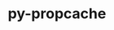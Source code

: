 ---
title: "py-propcache"
layout: cache
categories: [package, develop]
meta: {"compilers": ["none"], "num_specs": 153, "num_specs_by_stack": {"e4s": 22, "e4s-oneapi": 14, "ml-darwin-aarch64-mps": 29, "ml-linux-aarch64-cpu": 44, "ml-linux-aarch64-cuda": 44, "ml-linux-x86_64-cpu": 44, "ml-linux-x86_64-cuda": 42, "root": 153}, "oss": ["sequoia", "ubuntu22.04", "ubuntu24.04"], "platforms": ["darwin", "linux"], "stacks": ["e4s", "e4s-oneapi", "ml-darwin-aarch64-mps", "ml-linux-aarch64-cpu", "ml-linux-aarch64-cuda", "ml-linux-x86_64-cpu", "ml-linux-x86_64-cuda", "root"], "targets": ["aarch64", "x86_64_v3"], "versions": ["0.3.1"]}
spec_details: [{"compiler": "none", "hash": "2a5wzbbah5vorsoaqsms42huoi4m3kpe", "os": "ubuntu24.04", "platform": "linux", "size": "-", "stacks": ["ml-linux-aarch64-cpu", "ml-linux-aarch64-cuda", "root"], "target": "aarch64", "variants": ["build_system=python_pip"], "versions": ["0.3.1"]}, {"compiler": "none", "hash": "2ctojzrop7acs5wbbeze3dwiw4gx5put", "os": "ubuntu24.04", "platform": "linux", "size": "-", "stacks": ["ml-linux-aarch64-cpu", "ml-linux-aarch64-cuda", "root"], "target": "aarch64", "variants": ["build_system=python_pip"], "versions": ["0.3.1"]}, {"compiler": "none", "hash": "2dhwlc5imhzcq3drjnxleyejedimwo7t", "os": "ubuntu22.04", "platform": "linux", "size": "-", "stacks": ["e4s-oneapi", "root"], "target": "x86_64_v3", "variants": ["build_system=python_pip"], "versions": ["0.3.1"]}, {"compiler": "none", "hash": "2nrq6oblhn4vktjxne5hjibfqwmcdidp", "os": "sequoia", "platform": "darwin", "size": "-", "stacks": ["ml-darwin-aarch64-mps", "root"], "target": "aarch64", "variants": ["build_system=python_pip"], "versions": ["0.3.1"]}, {"compiler": "none", "hash": "2oefy5srl6xanqkqiahixxbhuoxmgyki", "os": "ubuntu24.04", "platform": "linux", "size": "-", "stacks": ["ml-linux-aarch64-cpu", "ml-linux-aarch64-cuda", "root"], "target": "aarch64", "variants": ["build_system=python_pip"], "versions": ["0.3.1"]}, {"compiler": "none", "hash": "2s5gq2mrbw5xocrdtdes52v7emhwvdce", "os": "ubuntu22.04", "platform": "linux", "size": "-", "stacks": ["e4s-oneapi", "root"], "target": "x86_64_v3", "variants": ["build_system=python_pip"], "versions": ["0.3.1"]}, {"compiler": "none", "hash": "33mdoobaduqlvsccpkkkj4jbzxubbiji", "os": "ubuntu22.04", "platform": "linux", "size": "-", "stacks": ["e4s-oneapi", "root"], "target": "x86_64_v3", "variants": ["build_system=python_pip"], "versions": ["0.3.1"]}, {"compiler": "none", "hash": "35mjeadnktknbe33qutajmuf7v4qxlgf", "os": "ubuntu24.04", "platform": "linux", "size": "-", "stacks": ["ml-linux-x86_64-cpu", "ml-linux-x86_64-cuda", "root"], "target": "x86_64_v3", "variants": ["build_system=python_pip"], "versions": ["0.3.1"]}, {"compiler": "none", "hash": "3dxwfxp4buszcz2u3ol2r326z2blit75", "os": "ubuntu24.04", "platform": "linux", "size": "-", "stacks": ["ml-linux-x86_64-cpu", "ml-linux-x86_64-cuda", "root"], "target": "x86_64_v3", "variants": ["build_system=python_pip"], "versions": ["0.3.1"]}, {"compiler": "none", "hash": "3f44yc62wxxwo37veaewwb32udpnelio", "os": "ubuntu24.04", "platform": "linux", "size": "-", "stacks": ["ml-linux-aarch64-cpu", "ml-linux-aarch64-cuda", "root"], "target": "aarch64", "variants": ["build_system=python_pip"], "versions": ["0.3.1"]}, {"compiler": "none", "hash": "3fh7gkh65uj2jwk5voqcpovj5jd7rpzo", "os": "ubuntu22.04", "platform": "linux", "size": "-", "stacks": ["e4s", "root"], "target": "x86_64_v3", "variants": ["build_system=python_pip"], "versions": ["0.3.1"]}, {"compiler": "none", "hash": "42dir5ugaz2z4lpevnac7vyaba4kwa4z", "os": "ubuntu24.04", "platform": "linux", "size": "-", "stacks": ["ml-linux-x86_64-cpu", "ml-linux-x86_64-cuda", "root"], "target": "x86_64_v3", "variants": ["build_system=python_pip"], "versions": ["0.3.1"]}, {"compiler": "none", "hash": "4fgxnnjsqjmdvd32pg4u4sjazo3b4rbo", "os": "ubuntu24.04", "platform": "linux", "size": "-", "stacks": ["ml-linux-x86_64-cpu", "ml-linux-x86_64-cuda", "root"], "target": "x86_64_v3", "variants": ["build_system=python_pip"], "versions": ["0.3.1"]}, {"compiler": "none", "hash": "4xirsr2jc5tonenry5lsumsutepb45ps", "os": "ubuntu24.04", "platform": "linux", "size": "-", "stacks": ["ml-linux-aarch64-cpu", "ml-linux-aarch64-cuda", "root"], "target": "aarch64", "variants": ["build_system=python_pip"], "versions": ["0.3.1"]}, {"compiler": "none", "hash": "56t7y3ogcofakkdnwzniyf37qhx3saoi", "os": "sequoia", "platform": "darwin", "size": "-", "stacks": ["ml-darwin-aarch64-mps", "root"], "target": "aarch64", "variants": ["build_system=python_pip"], "versions": ["0.3.1"]}, {"compiler": "none", "hash": "5dciws77i5scacmizqw45m6kdpvvj5s6", "os": "ubuntu24.04", "platform": "linux", "size": "-", "stacks": ["ml-linux-x86_64-cpu", "ml-linux-x86_64-cuda", "root"], "target": "x86_64_v3", "variants": ["build_system=python_pip"], "versions": ["0.3.1"]}, {"compiler": "none", "hash": "5f46rd5tbk2bexs64xwud36kt5oasmec", "os": "ubuntu24.04", "platform": "linux", "size": "-", "stacks": ["ml-linux-aarch64-cpu", "ml-linux-aarch64-cuda", "root"], "target": "aarch64", "variants": ["build_system=python_pip"], "versions": ["0.3.1"]}, {"compiler": "none", "hash": "63hlxcoclwfaypllqhapzlou5jxcffvm", "os": "ubuntu24.04", "platform": "linux", "size": "-", "stacks": ["ml-linux-aarch64-cpu", "ml-linux-aarch64-cuda", "root"], "target": "aarch64", "variants": ["build_system=python_pip"], "versions": ["0.3.1"]}, {"compiler": "none", "hash": "65l2r7gzd6iwre4i7ewdfphuaticn73b", "os": "sequoia", "platform": "darwin", "size": "-", "stacks": ["ml-darwin-aarch64-mps", "root"], "target": "aarch64", "variants": ["build_system=python_pip"], "versions": ["0.3.1"]}, {"compiler": "none", "hash": "6dgiqkv2aueen5c4ky7b5er6gqowee73", "os": "ubuntu22.04", "platform": "linux", "size": "-", "stacks": ["e4s-oneapi", "root"], "target": "x86_64_v3", "variants": ["build_system=python_pip"], "versions": ["0.3.1"]}, {"compiler": "none", "hash": "6pfss4iekto3ckhyhraoi2xvbx4c6tpv", "os": "ubuntu24.04", "platform": "linux", "size": "-", "stacks": ["ml-linux-aarch64-cpu", "ml-linux-aarch64-cuda", "root"], "target": "aarch64", "variants": ["build_system=python_pip"], "versions": ["0.3.1"]}, {"compiler": "none", "hash": "6u2zuojqpixxiwbw5p6t7o2nzwwilmzm", "os": "ubuntu22.04", "platform": "linux", "size": "-", "stacks": ["e4s-oneapi", "root"], "target": "x86_64_v3", "variants": ["build_system=python_pip"], "versions": ["0.3.1"]}, {"compiler": "none", "hash": "6y52y5krakycdxquzbsbjmj3oy2dtsqu", "os": "ubuntu24.04", "platform": "linux", "size": "-", "stacks": ["ml-linux-aarch64-cpu", "ml-linux-aarch64-cuda", "root"], "target": "aarch64", "variants": ["build_system=python_pip"], "versions": ["0.3.1"]}, {"compiler": "none", "hash": "7mcotx6hmdocthyz6dicgoabc6gnhs5l", "os": "ubuntu24.04", "platform": "linux", "size": "-", "stacks": ["ml-linux-x86_64-cpu", "ml-linux-x86_64-cuda", "root"], "target": "x86_64_v3", "variants": ["build_system=python_pip"], "versions": ["0.3.1"]}, {"compiler": "none", "hash": "7whmgawvp7v7iqmbq6s4r6amkrxp3qvi", "os": "sequoia", "platform": "darwin", "size": "-", "stacks": ["ml-darwin-aarch64-mps", "root"], "target": "aarch64", "variants": ["build_system=python_pip"], "versions": ["0.3.1"]}, {"compiler": "none", "hash": "a5gu7nfczkwna2kite25q5bmmpqy3d24", "os": "sequoia", "platform": "darwin", "size": "-", "stacks": ["ml-darwin-aarch64-mps", "root"], "target": "aarch64", "variants": ["build_system=python_pip"], "versions": ["0.3.1"]}, {"compiler": "none", "hash": "aber2tyh4aa37gcugaqdf4hinep6pgq4", "os": "sequoia", "platform": "darwin", "size": "-", "stacks": ["ml-darwin-aarch64-mps", "root"], "target": "aarch64", "variants": ["build_system=python_pip"], "versions": ["0.3.1"]}, {"compiler": "none", "hash": "ad5koguuilzslzoaotxcsokpewd5r6xc", "os": "ubuntu22.04", "platform": "linux", "size": "-", "stacks": ["e4s", "root"], "target": "x86_64_v3", "variants": ["build_system=python_pip"], "versions": ["0.3.1"]}, {"compiler": "none", "hash": "adukauo3w27p7dic3w2nvboms7qadmug", "os": "ubuntu22.04", "platform": "linux", "size": "-", "stacks": ["e4s-oneapi", "root"], "target": "x86_64_v3", "variants": ["build_system=python_pip"], "versions": ["0.3.1"]}, {"compiler": "none", "hash": "ae7hn2sehj4ebulqla45fg55mv4yfy5j", "os": "ubuntu24.04", "platform": "linux", "size": "-", "stacks": ["ml-linux-x86_64-cpu", "ml-linux-x86_64-cuda", "root"], "target": "x86_64_v3", "variants": ["build_system=python_pip"], "versions": ["0.3.1"]}, {"compiler": "none", "hash": "afrtwutwm52khezri4xps54kupd5kam6", "os": "ubuntu24.04", "platform": "linux", "size": "-", "stacks": ["ml-linux-x86_64-cpu", "ml-linux-x86_64-cuda", "root"], "target": "x86_64_v3", "variants": ["build_system=python_pip"], "versions": ["0.3.1"]}, {"compiler": "none", "hash": "ahwrmcxzmjleq3rcq5szz3wmuv2v2ehd", "os": "ubuntu24.04", "platform": "linux", "size": "-", "stacks": ["ml-linux-aarch64-cpu", "ml-linux-aarch64-cuda", "root"], "target": "aarch64", "variants": ["build_system=python_pip"], "versions": ["0.3.1"]}, {"compiler": "none", "hash": "aiuk5p7p4orintav5ul4vf2rcufqchor", "os": "ubuntu22.04", "platform": "linux", "size": "-", "stacks": ["e4s", "root"], "target": "x86_64_v3", "variants": ["build_system=python_pip"], "versions": ["0.3.1"]}, {"compiler": "none", "hash": "ajy3ggfabswqjzf5pkz2qtzjefb67fcg", "os": "ubuntu24.04", "platform": "linux", "size": "-", "stacks": ["ml-linux-aarch64-cpu", "ml-linux-aarch64-cuda", "root"], "target": "aarch64", "variants": ["build_system=python_pip"], "versions": ["0.3.1"]}, {"compiler": "none", "hash": "aptxzkxmyn5ma2s4hzp3ytqs6vuqunaz", "os": "ubuntu22.04", "platform": "linux", "size": "-", "stacks": ["e4s", "root"], "target": "x86_64_v3", "variants": ["build_system=python_pip"], "versions": ["0.3.1"]}, {"compiler": "none", "hash": "aqueuup3st56g5vxskvmklprreohcgyo", "os": "ubuntu24.04", "platform": "linux", "size": "-", "stacks": ["ml-linux-aarch64-cpu", "ml-linux-aarch64-cuda", "root"], "target": "aarch64", "variants": ["build_system=python_pip"], "versions": ["0.3.1"]}, {"compiler": "none", "hash": "arqwruwu5puhhlq6erinamrr2oj2wegk", "os": "ubuntu24.04", "platform": "linux", "size": "-", "stacks": ["ml-linux-aarch64-cpu", "ml-linux-aarch64-cuda", "root"], "target": "aarch64", "variants": ["build_system=python_pip"], "versions": ["0.3.1"]}, {"compiler": "none", "hash": "azvhse7kbya22ofcy4u6paho7vxnqu3d", "os": "sequoia", "platform": "darwin", "size": "-", "stacks": ["ml-darwin-aarch64-mps", "root"], "target": "aarch64", "variants": ["build_system=python_pip"], "versions": ["0.3.1"]}, {"compiler": "none", "hash": "b4iwuuq52ww2va7zuw2twgxnnc3cwfhx", "os": "sequoia", "platform": "darwin", "size": "-", "stacks": ["ml-darwin-aarch64-mps", "root"], "target": "aarch64", "variants": ["build_system=python_pip"], "versions": ["0.3.1"]}, {"compiler": "none", "hash": "bhfdgb4cz4jmvrnkgiowmuurml3uccae", "os": "ubuntu24.04", "platform": "linux", "size": "-", "stacks": ["ml-linux-aarch64-cpu", "ml-linux-aarch64-cuda", "root"], "target": "aarch64", "variants": ["build_system=python_pip"], "versions": ["0.3.1"]}, {"compiler": "none", "hash": "bosqkksrtj6k6ytgnudujc3ekev3wfha", "os": "ubuntu24.04", "platform": "linux", "size": "-", "stacks": ["ml-linux-x86_64-cpu", "ml-linux-x86_64-cuda", "root"], "target": "x86_64_v3", "variants": ["build_system=python_pip"], "versions": ["0.3.1"]}, {"compiler": "none", "hash": "btv6mwquugt4hu2bnoxadahslvnhlfrt", "os": "ubuntu24.04", "platform": "linux", "size": "-", "stacks": ["ml-linux-x86_64-cpu", "ml-linux-x86_64-cuda", "root"], "target": "x86_64_v3", "variants": ["build_system=python_pip"], "versions": ["0.3.1"]}, {"compiler": "none", "hash": "c3z6uuyon7z3e6kt2qcm6slo5zsywjza", "os": "sequoia", "platform": "darwin", "size": "-", "stacks": ["ml-darwin-aarch64-mps", "root"], "target": "aarch64", "variants": ["build_system=python_pip"], "versions": ["0.3.1"]}, {"compiler": "none", "hash": "c3zfr27ady2mahrxzqk2du6m6c44jt3n", "os": "ubuntu24.04", "platform": "linux", "size": "-", "stacks": ["ml-linux-x86_64-cpu", "ml-linux-x86_64-cuda", "root"], "target": "x86_64_v3", "variants": ["build_system=python_pip"], "versions": ["0.3.1"]}, {"compiler": "none", "hash": "c4njegllqpbpgq7krl3gsk4yhsusoiag", "os": "ubuntu22.04", "platform": "linux", "size": "-", "stacks": ["e4s", "root"], "target": "x86_64_v3", "variants": ["build_system=python_pip"], "versions": ["0.3.1"]}, {"compiler": "none", "hash": "cdk5f3m2do2d6ilewwvx2bzqt26dfg66", "os": "ubuntu22.04", "platform": "linux", "size": "-", "stacks": ["e4s", "root"], "target": "x86_64_v3", "variants": ["build_system=python_pip"], "versions": ["0.3.1"]}, {"compiler": "none", "hash": "d2e7pssld56kbu77edcx7uzaolmk3quc", "os": "ubuntu24.04", "platform": "linux", "size": "-", "stacks": ["ml-linux-aarch64-cpu", "ml-linux-aarch64-cuda", "root"], "target": "aarch64", "variants": ["build_system=python_pip"], "versions": ["0.3.1"]}, {"compiler": "none", "hash": "d2u2medzsfwgz7nvefbt34xuty3inugg", "os": "ubuntu22.04", "platform": "linux", "size": "-", "stacks": ["e4s", "root"], "target": "x86_64_v3", "variants": ["build_system=python_pip"], "versions": ["0.3.1"]}, {"compiler": "none", "hash": "d7hchbkoqacahttlqgx6tawmmfjum47c", "os": "ubuntu24.04", "platform": "linux", "size": "-", "stacks": ["ml-linux-x86_64-cpu", "ml-linux-x86_64-cuda", "root"], "target": "x86_64_v3", "variants": ["build_system=python_pip"], "versions": ["0.3.1"]}, {"compiler": "none", "hash": "dmaztpqppwvvd2qcbxav2f2nr4dnhpbd", "os": "ubuntu22.04", "platform": "linux", "size": "-", "stacks": ["e4s-oneapi", "root"], "target": "x86_64_v3", "variants": ["build_system=python_pip"], "versions": ["0.3.1"]}, {"compiler": "none", "hash": "dvpbf64u6575izoutxvwymigfky5vbwh", "os": "ubuntu24.04", "platform": "linux", "size": "-", "stacks": ["ml-linux-x86_64-cpu", "ml-linux-x86_64-cuda", "root"], "target": "x86_64_v3", "variants": ["build_system=python_pip"], "versions": ["0.3.1"]}, {"compiler": "none", "hash": "e2hljscf3oevg24bqwlfqayj5yddsoo4", "os": "ubuntu24.04", "platform": "linux", "size": "-", "stacks": ["ml-linux-aarch64-cpu", "ml-linux-aarch64-cuda", "root"], "target": "aarch64", "variants": ["build_system=python_pip"], "versions": ["0.3.1"]}, {"compiler": "none", "hash": "ea56fuadchgxw67zumyw63swxiamsqhs", "os": "ubuntu24.04", "platform": "linux", "size": "-", "stacks": ["ml-linux-x86_64-cpu", "ml-linux-x86_64-cuda", "root"], "target": "x86_64_v3", "variants": ["build_system=python_pip"], "versions": ["0.3.1"]}, {"compiler": "none", "hash": "ecoyaqtjgx52mupx6qpdatrt7emnasaw", "os": "ubuntu24.04", "platform": "linux", "size": "-", "stacks": ["ml-linux-x86_64-cpu", "ml-linux-x86_64-cuda", "root"], "target": "x86_64_v3", "variants": ["build_system=python_pip"], "versions": ["0.3.1"]}, {"compiler": "none", "hash": "efvauzbn2ykcp36m7udasr6o5axdwgxd", "os": "ubuntu22.04", "platform": "linux", "size": "-", "stacks": ["e4s", "root"], "target": "x86_64_v3", "variants": ["build_system=python_pip"], "versions": ["0.3.1"]}, {"compiler": "none", "hash": "eib5e52wdk7mj6rgfykix4p3ey3mfjdr", "os": "ubuntu24.04", "platform": "linux", "size": "-", "stacks": ["ml-linux-x86_64-cpu", "ml-linux-x86_64-cuda", "root"], "target": "x86_64_v3", "variants": ["build_system=python_pip"], "versions": ["0.3.1"]}, {"compiler": "none", "hash": "ev5h2ebkuif7fvzjvo3gippwxhzm774j", "os": "ubuntu22.04", "platform": "linux", "size": "-", "stacks": ["e4s", "root"], "target": "x86_64_v3", "variants": ["build_system=python_pip"], "versions": ["0.3.1"]}, {"compiler": "none", "hash": "f4vgxkxleuysmqz2fab6lvnwdt7qvtlh", "os": "ubuntu22.04", "platform": "linux", "size": "-", "stacks": ["e4s-oneapi", "root"], "target": "x86_64_v3", "variants": ["build_system=python_pip"], "versions": ["0.3.1"]}, {"compiler": "none", "hash": "faxgkmdrslmmstkm3gv5tjjuzgvl7ylh", "os": "sequoia", "platform": "darwin", "size": "-", "stacks": ["ml-darwin-aarch64-mps", "root"], "target": "aarch64", "variants": ["build_system=python_pip"], "versions": ["0.3.1"]}, {"compiler": "none", "hash": "fdohltohkhczrjxfvmjfpdtovirwzcel", "os": "ubuntu24.04", "platform": "linux", "size": "-", "stacks": ["ml-linux-aarch64-cpu", "ml-linux-aarch64-cuda", "root"], "target": "aarch64", "variants": ["build_system=python_pip"], "versions": ["0.3.1"]}, {"compiler": "none", "hash": "fnu52u4yv5xfjvesgfitsqe6l2sv2iji", "os": "ubuntu24.04", "platform": "linux", "size": "-", "stacks": ["ml-linux-x86_64-cpu", "ml-linux-x86_64-cuda", "root"], "target": "x86_64_v3", "variants": ["build_system=python_pip"], "versions": ["0.3.1"]}, {"compiler": "none", "hash": "g2hyutibyalhgqki7ko33qilv4mchdd7", "os": "ubuntu24.04", "platform": "linux", "size": "-", "stacks": ["ml-linux-aarch64-cpu", "ml-linux-aarch64-cuda", "root"], "target": "aarch64", "variants": ["build_system=python_pip"], "versions": ["0.3.1"]}, {"compiler": "none", "hash": "ginwagypsdijxdrwzqmrjepecm3xkhrb", "os": "ubuntu24.04", "platform": "linux", "size": "-", "stacks": ["ml-linux-x86_64-cpu", "ml-linux-x86_64-cuda", "root"], "target": "x86_64_v3", "variants": ["build_system=python_pip"], "versions": ["0.3.1"]}, {"compiler": "none", "hash": "gj3gnbxivmzerhycn5ranwt5c2nzhveq", "os": "ubuntu22.04", "platform": "linux", "size": "-", "stacks": ["e4s", "root"], "target": "x86_64_v3", "variants": ["build_system=python_pip"], "versions": ["0.3.1"]}, {"compiler": "none", "hash": "goe63e7iseuomqd4zos656qdflonfbpi", "os": "ubuntu24.04", "platform": "linux", "size": "-", "stacks": ["ml-linux-x86_64-cpu", "ml-linux-x86_64-cuda", "root"], "target": "x86_64_v3", "variants": ["build_system=python_pip"], "versions": ["0.3.1"]}, {"compiler": "none", "hash": "grca2tpwmdttoxnh4bsjp7lh22cqrv6t", "os": "ubuntu24.04", "platform": "linux", "size": "-", "stacks": ["ml-linux-aarch64-cpu", "ml-linux-aarch64-cuda", "root"], "target": "aarch64", "variants": ["build_system=python_pip"], "versions": ["0.3.1"]}, {"compiler": "none", "hash": "h34plw5x2ogfvynrc7phxgbd3u27gy4g", "os": "ubuntu24.04", "platform": "linux", "size": "-", "stacks": ["ml-linux-aarch64-cpu", "ml-linux-aarch64-cuda", "root"], "target": "aarch64", "variants": ["build_system=python_pip"], "versions": ["0.3.1"]}, {"compiler": "none", "hash": "h547gnv54yeb7ex424wmpgk6ucorji63", "os": "ubuntu24.04", "platform": "linux", "size": "-", "stacks": ["ml-linux-x86_64-cpu", "ml-linux-x86_64-cuda", "root"], "target": "x86_64_v3", "variants": ["build_system=python_pip"], "versions": ["0.3.1"]}, {"compiler": "none", "hash": "hcprf3y2m57skcsrgjukc63lahduznue", "os": "ubuntu22.04", "platform": "linux", "size": "-", "stacks": ["e4s", "root"], "target": "x86_64_v3", "variants": ["build_system=python_pip"], "versions": ["0.3.1"]}, {"compiler": "none", "hash": "he4g3wvw3ivqj76umutoyd6sxdc4hrmo", "os": "ubuntu24.04", "platform": "linux", "size": "-", "stacks": ["ml-linux-x86_64-cpu", "ml-linux-x86_64-cuda", "root"], "target": "x86_64_v3", "variants": ["build_system=python_pip"], "versions": ["0.3.1"]}, {"compiler": "none", "hash": "hxapu3ccexdrjiefueeirdziuvay2xjp", "os": "ubuntu24.04", "platform": "linux", "size": "-", "stacks": ["ml-linux-aarch64-cpu", "ml-linux-aarch64-cuda", "root"], "target": "aarch64", "variants": ["build_system=python_pip"], "versions": ["0.3.1"]}, {"compiler": "none", "hash": "i32xvp7q3evi7cksumcwl64qbv2rl235", "os": "ubuntu22.04", "platform": "linux", "size": "-", "stacks": ["e4s", "root"], "target": "x86_64_v3", "variants": ["build_system=python_pip"], "versions": ["0.3.1"]}, {"compiler": "none", "hash": "i3sstiixna5zntzd5sxu3zkdgleo2f7w", "os": "sequoia", "platform": "darwin", "size": "-", "stacks": ["ml-darwin-aarch64-mps", "root"], "target": "aarch64", "variants": ["build_system=python_pip"], "versions": ["0.3.1"]}, {"compiler": "none", "hash": "i4wfhq7yonv7jciv6wlcpc2w2wyoynuj", "os": "ubuntu24.04", "platform": "linux", "size": "-", "stacks": ["ml-linux-aarch64-cpu", "ml-linux-aarch64-cuda", "root"], "target": "aarch64", "variants": ["build_system=python_pip"], "versions": ["0.3.1"]}, {"compiler": "none", "hash": "idkrwhmnwbyhbkq73ldndvg7ssml3zwm", "os": "ubuntu24.04", "platform": "linux", "size": "-", "stacks": ["ml-linux-x86_64-cpu", "ml-linux-x86_64-cuda", "root"], "target": "x86_64_v3", "variants": ["build_system=python_pip"], "versions": ["0.3.1"]}, {"compiler": "none", "hash": "iftumphq4evbfft7ytxqdazw4wcrmlpk", "os": "sequoia", "platform": "darwin", "size": "-", "stacks": ["ml-darwin-aarch64-mps", "root"], "target": "aarch64", "variants": ["build_system=python_pip"], "versions": ["0.3.1"]}, {"compiler": "none", "hash": "ig2xzwrofbr3juttcig3tsbmbpon3nsn", "os": "sequoia", "platform": "darwin", "size": "-", "stacks": ["ml-darwin-aarch64-mps", "root"], "target": "aarch64", "variants": ["build_system=python_pip"], "versions": ["0.3.1"]}, {"compiler": "none", "hash": "j4abz2d76vnadlptijfpiegitqq6bi6w", "os": "ubuntu24.04", "platform": "linux", "size": "-", "stacks": ["ml-linux-aarch64-cpu", "ml-linux-aarch64-cuda", "root"], "target": "aarch64", "variants": ["build_system=python_pip"], "versions": ["0.3.1"]}, {"compiler": "none", "hash": "j53bitnchb26lkgyb6yaf5huk5lqo4v7", "os": "ubuntu24.04", "platform": "linux", "size": "-", "stacks": ["ml-linux-x86_64-cpu", "ml-linux-x86_64-cuda", "root"], "target": "x86_64_v3", "variants": ["build_system=python_pip"], "versions": ["0.3.1"]}, {"compiler": "none", "hash": "j6sz2l6zhfm4jdutlwp2nqhycp4cqv6o", "os": "sequoia", "platform": "darwin", "size": "-", "stacks": ["ml-darwin-aarch64-mps", "root"], "target": "aarch64", "variants": ["build_system=python_pip"], "versions": ["0.3.1"]}, {"compiler": "none", "hash": "jluhsb6owoyhk6hf2ek7rquamys2qqnx", "os": "ubuntu24.04", "platform": "linux", "size": "-", "stacks": ["ml-linux-aarch64-cpu", "ml-linux-aarch64-cuda", "root"], "target": "aarch64", "variants": ["build_system=python_pip"], "versions": ["0.3.1"]}, {"compiler": "none", "hash": "k27jajnncmy47j35zf3v7tnvzxzxchjf", "os": "ubuntu24.04", "platform": "linux", "size": "-", "stacks": ["ml-linux-x86_64-cpu", "root"], "target": "x86_64_v3", "variants": ["build_system=python_pip"], "versions": ["0.3.1"]}, {"compiler": "none", "hash": "k66ttyktgcmawjl3svmgte5i23ds5jig", "os": "sequoia", "platform": "darwin", "size": "-", "stacks": ["ml-darwin-aarch64-mps", "root"], "target": "aarch64", "variants": ["build_system=python_pip"], "versions": ["0.3.1"]}, {"compiler": "none", "hash": "kfexcz6qoc4rkdzcxugtwyukzbicety7", "os": "ubuntu24.04", "platform": "linux", "size": "-", "stacks": ["ml-linux-x86_64-cpu", "ml-linux-x86_64-cuda", "root"], "target": "x86_64_v3", "variants": ["build_system=python_pip"], "versions": ["0.3.1"]}, {"compiler": "none", "hash": "kgcjqpba52kwhnvsuiqiql7454izfdai", "os": "ubuntu22.04", "platform": "linux", "size": "-", "stacks": ["e4s", "root"], "target": "x86_64_v3", "variants": ["build_system=python_pip"], "versions": ["0.3.1"]}, {"compiler": "none", "hash": "klu4x2wkhrc3bxldkwokit6rsjt46k7f", "os": "ubuntu24.04", "platform": "linux", "size": "-", "stacks": ["ml-linux-aarch64-cpu", "ml-linux-aarch64-cuda", "root"], "target": "aarch64", "variants": ["build_system=python_pip"], "versions": ["0.3.1"]}, {"compiler": "none", "hash": "kr36z54labx7h7xvevbwtieeeoxedroa", "os": "ubuntu24.04", "platform": "linux", "size": "-", "stacks": ["ml-linux-x86_64-cpu", "ml-linux-x86_64-cuda", "root"], "target": "x86_64_v3", "variants": ["build_system=python_pip"], "versions": ["0.3.1"]}, {"compiler": "none", "hash": "kraktoit2ge7wswldnckpap6xdsthujq", "os": "ubuntu24.04", "platform": "linux", "size": "-", "stacks": ["ml-linux-x86_64-cpu", "ml-linux-x86_64-cuda", "root"], "target": "x86_64_v3", "variants": ["build_system=python_pip"], "versions": ["0.3.1"]}, {"compiler": "none", "hash": "lak5drnxa4shib5tmyfipn3fmhswqhtx", "os": "ubuntu22.04", "platform": "linux", "size": "-", "stacks": ["e4s-oneapi", "root"], "target": "x86_64_v3", "variants": ["build_system=python_pip"], "versions": ["0.3.1"]}, {"compiler": "none", "hash": "ldazasto7wo5jeqw5vlg456v5outivzf", "os": "ubuntu24.04", "platform": "linux", "size": "-", "stacks": ["ml-linux-x86_64-cpu", "ml-linux-x86_64-cuda", "root"], "target": "x86_64_v3", "variants": ["build_system=python_pip"], "versions": ["0.3.1"]}, {"compiler": "none", "hash": "ldgx24fy7jvcy5in3ss4b6mclxtl7gyi", "os": "ubuntu24.04", "platform": "linux", "size": "-", "stacks": ["ml-linux-x86_64-cpu", "ml-linux-x86_64-cuda", "root"], "target": "x86_64_v3", "variants": ["build_system=python_pip"], "versions": ["0.3.1"]}, {"compiler": "none", "hash": "lsst3w53j5jyt47p7ctw2oivy7vzv77d", "os": "ubuntu22.04", "platform": "linux", "size": "-", "stacks": ["e4s", "root"], "target": "x86_64_v3", "variants": ["build_system=python_pip"], "versions": ["0.3.1"]}, {"compiler": "none", "hash": "lxgsmjx75pfffjsijaallpidb5szitoa", "os": "ubuntu24.04", "platform": "linux", "size": "-", "stacks": ["ml-linux-aarch64-cpu", "ml-linux-aarch64-cuda", "root"], "target": "aarch64", "variants": ["build_system=python_pip"], "versions": ["0.3.1"]}, {"compiler": "none", "hash": "m4p2zae4hoaaiigkpixsknlwbw255dvp", "os": "ubuntu24.04", "platform": "linux", "size": "-", "stacks": ["ml-linux-aarch64-cpu", "ml-linux-aarch64-cuda", "root"], "target": "aarch64", "variants": ["build_system=python_pip"], "versions": ["0.3.1"]}, {"compiler": "none", "hash": "mawkpjxaxcikh3epnpnd7s6ccvl3an3t", "os": "sequoia", "platform": "darwin", "size": "-", "stacks": ["ml-darwin-aarch64-mps", "root"], "target": "aarch64", "variants": ["build_system=python_pip"], "versions": ["0.3.1"]}, {"compiler": "none", "hash": "mr4azss6afwbz45o4zfbk53whrl4vdix", "os": "sequoia", "platform": "darwin", "size": "-", "stacks": ["ml-darwin-aarch64-mps", "root"], "target": "aarch64", "variants": ["build_system=python_pip"], "versions": ["0.3.1"]}, {"compiler": "none", "hash": "mrdgyjgnyljpc5vayzmawffzhswnqq7l", "os": "ubuntu24.04", "platform": "linux", "size": "-", "stacks": ["ml-linux-aarch64-cpu", "ml-linux-aarch64-cuda", "root"], "target": "aarch64", "variants": ["build_system=python_pip"], "versions": ["0.3.1"]}, {"compiler": "none", "hash": "ne5nsexgpjtxtkqlf2q4dttyzx6dbigg", "os": "ubuntu24.04", "platform": "linux", "size": "-", "stacks": ["ml-linux-x86_64-cpu", "ml-linux-x86_64-cuda", "root"], "target": "x86_64_v3", "variants": ["build_system=python_pip"], "versions": ["0.3.1"]}, {"compiler": "none", "hash": "nornqyisgebtobxum3o7hp2bdsefjigz", "os": "ubuntu24.04", "platform": "linux", "size": "-", "stacks": ["ml-linux-aarch64-cpu", "ml-linux-aarch64-cuda", "root"], "target": "aarch64", "variants": ["build_system=python_pip"], "versions": ["0.3.1"]}, {"compiler": "none", "hash": "nt4kngoifai7wzm5ei3g4kropgfnwz2k", "os": "ubuntu24.04", "platform": "linux", "size": "-", "stacks": ["ml-linux-x86_64-cpu", "ml-linux-x86_64-cuda", "root"], "target": "x86_64_v3", "variants": ["build_system=python_pip"], "versions": ["0.3.1"]}, {"compiler": "none", "hash": "nvmmsni46zhpuskclcexqdjptxuxcd7l", "os": "ubuntu22.04", "platform": "linux", "size": "-", "stacks": ["e4s", "root"], "target": "x86_64_v3", "variants": ["build_system=python_pip"], "versions": ["0.3.1"]}, {"compiler": "none", "hash": "nvvca32cebri5zp3cztrh4k2s7i4hvog", "os": "ubuntu22.04", "platform": "linux", "size": "-", "stacks": ["e4s-oneapi", "root"], "target": "x86_64_v3", "variants": ["build_system=python_pip"], "versions": ["0.3.1"]}, {"compiler": "none", "hash": "nxzx3hcuwte2xjwqkhwc65jofbbyl2co", "os": "ubuntu24.04", "platform": "linux", "size": "-", "stacks": ["ml-linux-x86_64-cpu", "ml-linux-x86_64-cuda", "root"], "target": "x86_64_v3", "variants": ["build_system=python_pip"], "versions": ["0.3.1"]}, {"compiler": "none", "hash": "oeh3h3lr4mb3hajvmhu5grss7ktdcpwe", "os": "ubuntu24.04", "platform": "linux", "size": "-", "stacks": ["ml-linux-x86_64-cpu", "ml-linux-x86_64-cuda", "root"], "target": "x86_64_v3", "variants": ["build_system=python_pip"], "versions": ["0.3.1"]}, {"compiler": "none", "hash": "ofui264ikyezejqbonnw36veil7isnj4", "os": "ubuntu24.04", "platform": "linux", "size": "-", "stacks": ["ml-linux-aarch64-cpu", "ml-linux-aarch64-cuda", "root"], "target": "aarch64", "variants": ["build_system=python_pip"], "versions": ["0.3.1"]}, {"compiler": "none", "hash": "opemlgbc6qs7lk6tdmmq6m572k2evnpw", "os": "ubuntu22.04", "platform": "linux", "size": "-", "stacks": ["e4s-oneapi", "root"], "target": "x86_64_v3", "variants": ["build_system=python_pip"], "versions": ["0.3.1"]}, {"compiler": "none", "hash": "p2fcyixvz7joowusutxcmp4ify3spdjg", "os": "ubuntu24.04", "platform": "linux", "size": "-", "stacks": ["ml-linux-x86_64-cpu", "ml-linux-x86_64-cuda", "root"], "target": "x86_64_v3", "variants": ["build_system=python_pip"], "versions": ["0.3.1"]}, {"compiler": "none", "hash": "p2juig5pl4u2g3davnebrq6pqcxyzehz", "os": "ubuntu24.04", "platform": "linux", "size": "-", "stacks": ["ml-linux-aarch64-cpu", "ml-linux-aarch64-cuda", "root"], "target": "aarch64", "variants": ["build_system=python_pip"], "versions": ["0.3.1"]}, {"compiler": "none", "hash": "p5nnet6pxdbq6d4kknlhqaijqxde4ocs", "os": "ubuntu24.04", "platform": "linux", "size": "-", "stacks": ["ml-linux-x86_64-cpu", "ml-linux-x86_64-cuda", "root"], "target": "x86_64_v3", "variants": ["build_system=python_pip"], "versions": ["0.3.1"]}, {"compiler": "none", "hash": "p5rty2dvf5ikmzupvj5g5g3fnc4ycm7z", "os": "ubuntu24.04", "platform": "linux", "size": "-", "stacks": ["ml-linux-aarch64-cpu", "ml-linux-aarch64-cuda", "root"], "target": "aarch64", "variants": ["build_system=python_pip"], "versions": ["0.3.1"]}, {"compiler": "none", "hash": "pjnc3mttgu63nvgpwr3i346tuhvufexc", "os": "ubuntu24.04", "platform": "linux", "size": "-", "stacks": ["ml-linux-x86_64-cpu", "ml-linux-x86_64-cuda", "root"], "target": "x86_64_v3", "variants": ["build_system=python_pip"], "versions": ["0.3.1"]}, {"compiler": "none", "hash": "pwwz7dqpbikiuquwyfkvh6uuwnjwsbom", "os": "ubuntu22.04", "platform": "linux", "size": "-", "stacks": ["e4s", "root"], "target": "x86_64_v3", "variants": ["build_system=python_pip"], "versions": ["0.3.1"]}, {"compiler": "none", "hash": "qk7gf4vt3cmvtceim7556637t4736ged", "os": "ubuntu22.04", "platform": "linux", "size": "-", "stacks": ["e4s-oneapi", "root"], "target": "x86_64_v3", "variants": ["build_system=python_pip"], "versions": ["0.3.1"]}, {"compiler": "none", "hash": "ql6ltxcjpbo6cjmgicbmavss4idt6naf", "os": "ubuntu24.04", "platform": "linux", "size": "-", "stacks": ["ml-linux-aarch64-cpu", "ml-linux-aarch64-cuda", "root"], "target": "aarch64", "variants": ["build_system=python_pip"], "versions": ["0.3.1"]}, {"compiler": "none", "hash": "qnv27xhttwtwefpelu6tikyxvuxhmr2a", "os": "sequoia", "platform": "darwin", "size": "-", "stacks": ["ml-darwin-aarch64-mps", "root"], "target": "aarch64", "variants": ["build_system=python_pip"], "versions": ["0.3.1"]}, {"compiler": "none", "hash": "qsjriqionkcljl67i5fgcmon6pbi4who", "os": "ubuntu22.04", "platform": "linux", "size": "-", "stacks": ["e4s", "root"], "target": "x86_64_v3", "variants": ["build_system=python_pip"], "versions": ["0.3.1"]}, {"compiler": "none", "hash": "rch5bbb7npx56pjw36f33izorwvir27v", "os": "ubuntu24.04", "platform": "linux", "size": "-", "stacks": ["ml-linux-aarch64-cpu", "ml-linux-aarch64-cuda", "root"], "target": "aarch64", "variants": ["build_system=python_pip"], "versions": ["0.3.1"]}, {"compiler": "none", "hash": "rzqvuw2rnawpnxqy7ckxe4jxixfx5bim", "os": "ubuntu22.04", "platform": "linux", "size": "-", "stacks": ["e4s", "root"], "target": "x86_64_v3", "variants": ["build_system=python_pip"], "versions": ["0.3.1"]}, {"compiler": "none", "hash": "sautreqhyxiyqrdxvd2rgdwixkq4k4ga", "os": "ubuntu24.04", "platform": "linux", "size": "-", "stacks": ["ml-linux-aarch64-cpu", "ml-linux-aarch64-cuda", "root"], "target": "aarch64", "variants": ["build_system=python_pip"], "versions": ["0.3.1"]}, {"compiler": "none", "hash": "shk6bisc7lgqzzwxrccgiaubz525fh34", "os": "ubuntu24.04", "platform": "linux", "size": "-", "stacks": ["ml-linux-aarch64-cpu", "ml-linux-aarch64-cuda", "root"], "target": "aarch64", "variants": ["build_system=python_pip"], "versions": ["0.3.1"]}, {"compiler": "none", "hash": "ske5hxguz5lo22467be34p5cliwttviu", "os": "ubuntu24.04", "platform": "linux", "size": "-", "stacks": ["ml-linux-aarch64-cpu", "ml-linux-aarch64-cuda", "root"], "target": "aarch64", "variants": ["build_system=python_pip"], "versions": ["0.3.1"]}, {"compiler": "none", "hash": "sxkwsgq2sdrwqovekhwvqemzdusroevg", "os": "ubuntu22.04", "platform": "linux", "size": "-", "stacks": ["e4s", "root"], "target": "x86_64_v3", "variants": ["build_system=python_pip"], "versions": ["0.3.1"]}, {"compiler": "none", "hash": "tc3rzdwpjv3dyeo632wnb7ufdvaciuaj", "os": "ubuntu24.04", "platform": "linux", "size": "-", "stacks": ["ml-linux-x86_64-cpu", "ml-linux-x86_64-cuda", "root"], "target": "x86_64_v3", "variants": ["build_system=python_pip"], "versions": ["0.3.1"]}, {"compiler": "none", "hash": "tjunxqqlv76oad7xpwkkmfroa4hlbvzz", "os": "ubuntu22.04", "platform": "linux", "size": "-", "stacks": ["e4s-oneapi", "root"], "target": "x86_64_v3", "variants": ["build_system=python_pip"], "versions": ["0.3.1"]}, {"compiler": "none", "hash": "tjw5rkix4flxmddyls4l6kxn6rl3rcjq", "os": "ubuntu22.04", "platform": "linux", "size": "-", "stacks": ["e4s", "root"], "target": "x86_64_v3", "variants": ["build_system=python_pip"], "versions": ["0.3.1"]}, {"compiler": "none", "hash": "ttyuapmohc7abvhngyext2ubcmjklth2", "os": "ubuntu24.04", "platform": "linux", "size": "-", "stacks": ["ml-linux-x86_64-cpu", "root"], "target": "x86_64_v3", "variants": ["build_system=python_pip"], "versions": ["0.3.1"]}, {"compiler": "none", "hash": "tywndkt2gd2xedoczvmvmpadcjk3do3a", "os": "sequoia", "platform": "darwin", "size": "-", "stacks": ["ml-darwin-aarch64-mps", "root"], "target": "aarch64", "variants": ["build_system=python_pip"], "versions": ["0.3.1"]}, {"compiler": "none", "hash": "u3didtiyl4kz2xkaczqara5iabolp3ac", "os": "ubuntu24.04", "platform": "linux", "size": "-", "stacks": ["ml-linux-aarch64-cpu", "ml-linux-aarch64-cuda", "root"], "target": "aarch64", "variants": ["build_system=python_pip"], "versions": ["0.3.1"]}, {"compiler": "none", "hash": "ueyostw37zfyhuszwndtwoklusb6ohyr", "os": "ubuntu24.04", "platform": "linux", "size": "-", "stacks": ["ml-linux-aarch64-cpu", "ml-linux-aarch64-cuda", "root"], "target": "aarch64", "variants": ["build_system=python_pip"], "versions": ["0.3.1"]}, {"compiler": "none", "hash": "uu4afgv2vdkb7ghgj7jjuo7tc2ci77mx", "os": "ubuntu24.04", "platform": "linux", "size": "-", "stacks": ["ml-linux-aarch64-cpu", "ml-linux-aarch64-cuda", "root"], "target": "aarch64", "variants": ["build_system=python_pip"], "versions": ["0.3.1"]}, {"compiler": "none", "hash": "v4xptgx7qdqosuvs7fyinyjgerzq5ksv", "os": "ubuntu24.04", "platform": "linux", "size": "-", "stacks": ["ml-linux-aarch64-cpu", "ml-linux-aarch64-cuda", "root"], "target": "aarch64", "variants": ["build_system=python_pip"], "versions": ["0.3.1"]}, {"compiler": "none", "hash": "vc4ibykgqjaspg42m74ycifahbucwdws", "os": "sequoia", "platform": "darwin", "size": "-", "stacks": ["ml-darwin-aarch64-mps", "root"], "target": "aarch64", "variants": ["build_system=python_pip"], "versions": ["0.3.1"]}, {"compiler": "none", "hash": "veblsgprorsgd7f5mvvtz5runnmt4tys", "os": "ubuntu24.04", "platform": "linux", "size": "-", "stacks": ["ml-linux-x86_64-cpu", "ml-linux-x86_64-cuda", "root"], "target": "x86_64_v3", "variants": ["build_system=python_pip"], "versions": ["0.3.1"]}, {"compiler": "none", "hash": "vjiasb4qs7r44plw7xjesq4kndvjrrdx", "os": "sequoia", "platform": "darwin", "size": "-", "stacks": ["ml-darwin-aarch64-mps", "root"], "target": "aarch64", "variants": ["build_system=python_pip"], "versions": ["0.3.1"]}, {"compiler": "none", "hash": "vkzpugp2zzebheli5cbmnkqo3uqipkxb", "os": "sequoia", "platform": "darwin", "size": "-", "stacks": ["ml-darwin-aarch64-mps", "root"], "target": "aarch64", "variants": ["build_system=python_pip"], "versions": ["0.3.1"]}, {"compiler": "none", "hash": "w74taawxr5u5c5muhiayxmllwcgggv6y", "os": "ubuntu24.04", "platform": "linux", "size": "-", "stacks": ["ml-linux-x86_64-cpu", "ml-linux-x86_64-cuda", "root"], "target": "x86_64_v3", "variants": ["build_system=python_pip"], "versions": ["0.3.1"]}, {"compiler": "none", "hash": "w7ty2r7bguppoltpeo3fgipqdi5klt4n", "os": "ubuntu22.04", "platform": "linux", "size": "-", "stacks": ["e4s-oneapi", "root"], "target": "x86_64_v3", "variants": ["build_system=python_pip"], "versions": ["0.3.1"]}, {"compiler": "none", "hash": "wh5mwdtdf7svroyr2kl7dkero47v6ycf", "os": "ubuntu24.04", "platform": "linux", "size": "-", "stacks": ["ml-linux-aarch64-cpu", "ml-linux-aarch64-cuda", "root"], "target": "aarch64", "variants": ["build_system=python_pip"], "versions": ["0.3.1"]}, {"compiler": "none", "hash": "wkmuqb2hwoxla4skwgcwi3qtrrfijiae", "os": "sequoia", "platform": "darwin", "size": "-", "stacks": ["ml-darwin-aarch64-mps", "root"], "target": "aarch64", "variants": ["build_system=python_pip"], "versions": ["0.3.1"]}, {"compiler": "none", "hash": "wkvcvoashqu2gwgpec5mnyjh2bvht2zp", "os": "ubuntu22.04", "platform": "linux", "size": "-", "stacks": ["e4s", "root"], "target": "x86_64_v3", "variants": ["build_system=python_pip"], "versions": ["0.3.1"]}, {"compiler": "none", "hash": "wy3f3xmyxfq3auxgcksccrpsxh4v2ueu", "os": "sequoia", "platform": "darwin", "size": "-", "stacks": ["ml-darwin-aarch64-mps", "root"], "target": "aarch64", "variants": ["build_system=python_pip"], "versions": ["0.3.1"]}, {"compiler": "none", "hash": "xkzui3vbnt2brr6ppqdlv45pffsfrlqq", "os": "sequoia", "platform": "darwin", "size": "-", "stacks": ["ml-darwin-aarch64-mps", "root"], "target": "aarch64", "variants": ["build_system=python_pip"], "versions": ["0.3.1"]}, {"compiler": "none", "hash": "xoodp7atkz3g3o3whxyk2amkab255par", "os": "sequoia", "platform": "darwin", "size": "-", "stacks": ["ml-darwin-aarch64-mps", "root"], "target": "aarch64", "variants": ["build_system=python_pip"], "versions": ["0.3.1"]}, {"compiler": "none", "hash": "xtxoasja3brm3xk4icijyt7v5sicxjyz", "os": "ubuntu24.04", "platform": "linux", "size": "-", "stacks": ["ml-linux-x86_64-cpu", "ml-linux-x86_64-cuda", "root"], "target": "x86_64_v3", "variants": ["build_system=python_pip"], "versions": ["0.3.1"]}, {"compiler": "none", "hash": "yrd4zbb2o5ame3up7s7krf4vqbkcig4s", "os": "ubuntu24.04", "platform": "linux", "size": "-", "stacks": ["ml-linux-aarch64-cpu", "ml-linux-aarch64-cuda", "root"], "target": "aarch64", "variants": ["build_system=python_pip"], "versions": ["0.3.1"]}, {"compiler": "none", "hash": "yrjarxrfgv2cii35rvyiu2xczesroek7", "os": "sequoia", "platform": "darwin", "size": "-", "stacks": ["ml-darwin-aarch64-mps", "root"], "target": "aarch64", "variants": ["build_system=python_pip"], "versions": ["0.3.1"]}, {"compiler": "none", "hash": "yssvw4tj7h4vd2xshg4m3be3o2h4wpmt", "os": "ubuntu22.04", "platform": "linux", "size": "-", "stacks": ["e4s", "root"], "target": "x86_64_v3", "variants": ["build_system=python_pip"], "versions": ["0.3.1"]}, {"compiler": "none", "hash": "yv3cgboo7jmatuwgs7hkuato76bup3sd", "os": "ubuntu24.04", "platform": "linux", "size": "-", "stacks": ["ml-linux-x86_64-cpu", "ml-linux-x86_64-cuda", "root"], "target": "x86_64_v3", "variants": ["build_system=python_pip"], "versions": ["0.3.1"]}, {"compiler": "none", "hash": "yytyin2s5g4c24bxnoeecto23feyskgq", "os": "ubuntu24.04", "platform": "linux", "size": "-", "stacks": ["ml-linux-x86_64-cpu", "ml-linux-x86_64-cuda", "root"], "target": "x86_64_v3", "variants": ["build_system=python_pip"], "versions": ["0.3.1"]}, {"compiler": "none", "hash": "yzcx6mm4o4kg2drv7rt4dxddnhu7rool", "os": "sequoia", "platform": "darwin", "size": "-", "stacks": ["ml-darwin-aarch64-mps", "root"], "target": "aarch64", "variants": ["build_system=python_pip"], "versions": ["0.3.1"]}, {"compiler": "none", "hash": "z42cvoj5sbmqejseomdvwip5kuws5dd2", "os": "ubuntu24.04", "platform": "linux", "size": "-", "stacks": ["ml-linux-aarch64-cpu", "ml-linux-aarch64-cuda", "root"], "target": "aarch64", "variants": ["build_system=python_pip"], "versions": ["0.3.1"]}, {"compiler": "none", "hash": "z6pz7as5nlj6k53txo4uwzj4ubelefsi", "os": "sequoia", "platform": "darwin", "size": "-", "stacks": ["ml-darwin-aarch64-mps", "root"], "target": "aarch64", "variants": ["build_system=python_pip"], "versions": ["0.3.1"]}, {"compiler": "none", "hash": "zsxd5ae4ck4s76sij4iwynejm2uyewo7", "os": "ubuntu24.04", "platform": "linux", "size": "-", "stacks": ["ml-linux-x86_64-cpu", "ml-linux-x86_64-cuda", "root"], "target": "x86_64_v3", "variants": ["build_system=python_pip"], "versions": ["0.3.1"]}]
---